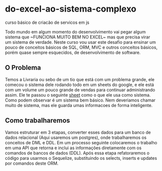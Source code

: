 # do-excel-ao-sistema-complexo
curso básico de criacão de servicos em js

Todo mundo em algum momento do desenvolvimento vai pegar algum sistema que ~FUNCIONA MUITO BEM NO EXCEL~ mas que precisa virar um sistema de verdade. Neste curso vou usar este desafio para ensinar um pouco de conceitos básicos de SQL, ORM, MVC e outros conceitos básicos, porém quase sempre esquecidos, de desenvolvimento de software.

## O Problema

Temos a Livraria ou sebo de um tio que está com um problema grande, ele comecou o sistema dele rodando todo em um sheets do google, e ele está com um volume um pouco grande de vendas para continuar administrando assim.
Ele te passou o seguinte [sheet](https://docs.google.com/spreadsheets/d/1BtONL9b6yW7KYzuG8dT_Gks3R-9rVhHO9lUr7zOP-7o/edit#gid=0) como o que ele usa como sistema.
Como podem observar é um sistema bem básico. Nem deveriamos chamar muito de sistema, mas ele guarda umas informacoes de forma inteligente.

##  Como trabalharemos

Vamos estruturar em 3 etapas, converter esses dados para um banco de dados relacional (Aqui usaremos um postgres), onde trabalharemos os conceitos de DML e DDL.
Em um processo seguinte colocaremos o trabalho em uma API que retorna e inclui as informações diretamente com os comandos de bancos de dados (DDL).
Após essa etapa refatoraremos o código para usarmos o Sequelize, substituindo os selects, inserts e updates por comandos deste ORM.

